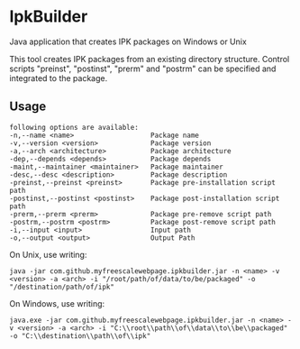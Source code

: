 IpkBuilder
==

Java application that creates IPK packages on Windows or Unix

This tool creates IPK packages from an existing directory structure. Control scripts "preinst", "postinst", "prerm" and "postrm" can be specified and integrated to the package.


Usage
--

	following options are available:
	-n,--name <name>                   Package name
	-v,--version <version>             Package version
	-a,--arch <architecture>           Package architecture
	-dep,--depends <depends>           Package depends
	-maint,--maintainer <maintainer>   Package maintainer
	-desc,--desc <description>         Package description
	-preinst,--preinst <preinst>       Package pre-installation script path
	-postinst,--postinst <postinst>    Package post-installation script path
	-prerm,--prerm <prerm>             Package pre-remove script path
	-postrm,--postrm <postrm>          Package post-remove script path
	-i,--input <input>                 Input path
	-o,--output <output>               Output Path

On Unix, use writing:

	java -jar com.github.myfreescalewebpage.ipkbuilder.jar -n <name> -v <version> -a <arch> -i "/root/path/of/data/to/be/packaged" -o "/destination/path/of/ipk"

On Windows, use writing:

	java.exe -jar com.github.myfreescalewebpage.ipkbuilder.jar -n <name> -v <version> -a <arch> -i "C:\\root\\path\\of\\data\\to\\be\\packaged" -o "C:\\destination\\path\\of\\ipk"
